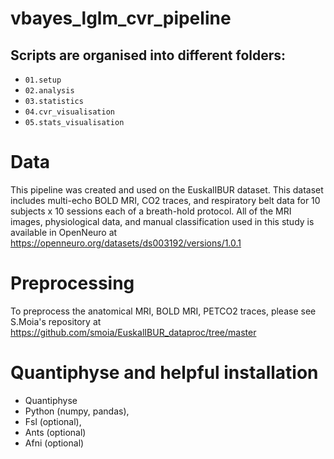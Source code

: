 # vbayes_lglm_cvr_pipeline

## Scripts are organised into different folders:
- ```01.setup```
- ```02.analysis```
- ```03.statistics```
- ```04.cvr_visualisation```
- ```05.stats_visualisation```

# Data
This pipeline was created and used on the EuskalIBUR dataset. This dataset includes multi-echo BOLD MRI, CO2 traces, and respiratory belt data for 10 subjects x 10 sessions each of a breath-hold protocol. All of the MRI images, physiological data, and manual classification used in this study is available in OpenNeuro at https://openneuro.org/datasets/ds003192/versions/1.0.1

# Preprocessing
To preprocess the anatomical MRI, BOLD MRI, PETCO2 traces, please see S.Moia's repository at https://github.com/smoia/EuskalIBUR_dataproc/tree/master

# Quantiphyse and helpful installation
- Quantiphyse
- Python (numpy, pandas),
- Fsl (optional),
- Ants (optional)
- Afni (optional)
